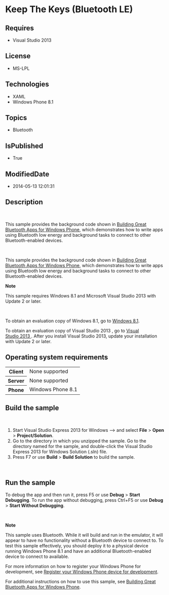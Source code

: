 # Keep The Keys (Bluetooth LE)
## Requires
* Visual Studio 2013
## License
* MS-LPL
## Technologies
* XAML
* Windows Phone 8.1
## Topics
* Bluetooth
## IsPublished
* True
## ModifiedDate
* 2014-05-13 12:01:31
## Description

<div id="mainSection">
<p>&nbsp;</p>
<p>This sample provides the background code shown in <a href="http://msdn.microsoft.com/library/windows/apps/">
Building Great Bluetooth Apps for Windows Phone</a>, which demonstrates how to write apps using Bluetooth low energy and background tasks to connect to other Bluetooth-enabled devices.</p>
<p>&nbsp;</p>
<p>This sample provides the background code shown in <a href="http://msdn.microsoft.com/library/windows/apps/">
Building Great Bluetooth Apps for Windows Phone</a>, which demonstrates how to write apps using Bluetooth low energy and background tasks to connect to other Bluetooth-enabled devices.</p>
<p class="note"><strong>Note</strong>&nbsp;&nbsp;</p>
<p class="note">This sample requires Windows&nbsp;8.1 and Microsoft Visual Studio&nbsp;2013 with Update 2 or later.</p>
<p>&nbsp;</p>
<p>To obtain an evaluation copy of Windows&nbsp;8.1, go to <a href="http://go.microsoft.com/fwlink/p/?linkid=301696">
Windows&nbsp;8.1</a>.</p>
<p>To obtain an evaluation copy of Visual Studio&nbsp;2013 , go to <a href="http://go.microsoft.com/fwlink/p/?linkid=301697">
Visual Studio&nbsp;2013 </a>. After you install Visual Studio&nbsp;2013, update your installation with Update 2 or later.</p>
<h2>Operating system requirements</h2>
<table>
<tbody>
<tr>
<th>Client</th>
<td><dt>None supported </dt></td>
</tr>
<tr>
<th>Server</th>
<td><dt>None supported </dt></td>
</tr>
<tr>
<th>Phone</th>
<td><dt>Windows Phone 8.1 </dt></td>
</tr>
</tbody>
</table>
<h2>Build the sample</h2>
<p>&nbsp;</p>
<ol>
<li>Start Visual Studio Express&nbsp;2013 for Windows --&gt; and select <strong>File</strong> &gt;
<strong>Open</strong> &gt; <strong>Project/Solution</strong>. </li><li>Go to the directory in which you unzipped the sample. Go to the directory named for the sample, and double-click the Visual Studio Express&nbsp;2013 for Windows Solution (.sln) file.
</li><li>Press F7 or use <strong>Build</strong> &gt; <strong>Build Solution</strong> to build the sample.
</li></ol>
<p>&nbsp;</p>
<h2>Run the sample</h2>
<p>To debug the app and then run it, press F5 or use <strong>Debug</strong> &gt; <strong>
Start Debugging</strong>. To run the app without debugging, press Ctrl&#43;F5 or use <strong>
Debug</strong> &gt; <strong>Start Without Debugging</strong>.</p>
<p>&nbsp;</p>
<p class="note"><strong>Note</strong>&nbsp;&nbsp;</p>
<p class="note">This sample uses Bluetooth. While it will build and run in the emulator, it will appear to have no functionality without a Bluetooth device to connect to. To test this sample effectively, you should deploy it to a physical device running Windows
 Phone 8.1 and have an additional Bluetooth-enabled device to connect to available.</p>
<p class="note">For more information on how to register your Windows Phone for development, see
<a href="http://msdn.microsoft.com/library/windows/apps/dn614128">Register your Windows Phone device for development</a>.</p>
<p class="note">For additional instructions on how to use this sample, see <a href="http://go.microsoft.com/fwlink/p/?LinkId=398502">
Building Great Bluetooth Apps for Windows Phone</a>.</p>
<p>&nbsp;</p>
<p>&nbsp;</p>
</div>
